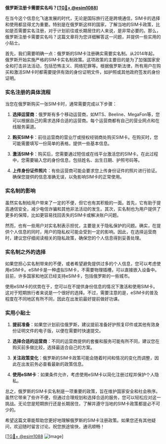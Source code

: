 **俄罗斯注册卡需要实名吗？[[TG💪+ @esim1088](https://t.me/s/esim1088)]**

在当今这个信息化飞速发展的时代，无论是国际旅行还是跨境通信，SIM卡的选择和使用都显得尤为重要。特别是在俄罗斯这样的国家，了解当地的SIM卡政策，比如是否需要实名注册，对于计划前往或长期居住的人来说，是非常必要的。那么，俄罗斯注册卡需要实名吗？这篇文章将为您详细解答这一问题，并提供一些实用的小贴士。

首先，我们需要明确一点：俄罗斯的SIM卡注册确实需要实名制。从2014年起，俄罗斯开始实施严格的SIM卡实名制政策。这项政策的主要目的是为了加强国家安全和打击非法活动，包括恐怖主义、网络犯罪等。根据俄罗斯法律，所有用户在购买和激活SIM卡时都需要提供有效的身份证明文件，如护照或其他政府签发的身份证明。

### 实名注册的具体流程

当您在俄罗斯购买一张SIM卡时，通常需要完成以下步骤：

1. **选择运营商**：俄罗斯有多个移动运营商，如MTS、Beeline、MegaFon等，您可以根据自己的需求选择合适的运营商。每个运营商都有自己的营业网点和在线服务渠道。

2. **购买SIM卡**：前往运营商的营业厅或授权经销商处购买SIM卡。在购买时，您可能需要填写一份简单的表格，提供一些基本信息。

3. **激活SIM卡**：购买后，您需要通过短信或在线平台激活您的SIM卡。在此过程中，您需要输入您的身份信息，包括姓名、出生日期、护照号码等。

4. **上传身份证件照片**：有些运营商可能会要求您上传身份证件的照片进行验证。确保您提供的信息准确无误，以免影响SIM卡的正常使用。

### 实名制的影响

虽然实名制给用户带来了一定的不便，但它也有其积极的一面。首先，它有助于提高通信安全，减少电信诈骗和其他非法活动的发生。其次，实名制也为用户提供了更多的保障，比如更容易找回丢失的SIM卡或解决账户问题。

然而，也有一些用户对实名制表示担忧，主要是关于隐私保护的问题。确实，在提供个人信息的同时，用户的隐私权可能会受到一定的影响。因此，在选择运营商时，建议您仔细阅读相关的隐私政策，确保您的个人信息得到妥善处理。

### 实名制之外的选择

如果您担心实名制带来的不便，或者希望避免提供过多的个人信息，您可以考虑使用eSIM卡。eSIM卡是一种虚拟SIM卡，不需要物理插槽，可以直接嵌入设备中。目前，许多国家和地区已经支持eSIM卡，包括俄罗斯的一些城市。

使用eSIM卡的优势在于，您可以在不提供身份信息的情况下激活和使用SIM卡。这对于短期旅行者来说是一个很好的选择。不过，需要注意的是，eSIM卡的普及程度在不同地区有所不同，因此在出发前最好提前做好功课。

### 实用小贴士

1. **提前准备**：如果您计划前往俄罗斯，建议提前准备好护照复印件或其他有效身份证明文件的电子版，以便在需要时快速提交。

2. **选择合适的运营商**：不同的运营商提供的套餐和服务可能有所不同，建议您在购买前多做比较，选择最适合自己的方案。

3. **关注政策变化**：俄罗斯的SIM卡政策可能会随着时间和情况的变化而调整，因此在出发前务必查看最新的政策信息。

4. **使用eSIM卡**：如果条件允许，考虑使用eSIM卡以简化注册过程并保护个人隐私。

总之，俄罗斯的SIM卡实名制是一项重要的政策，旨在维护国家安全和社会秩序。虽然它带来了些许不便，但通过合理规划和选择合适的服务，您可以轻松应对这一挑战。无论您是短期旅行还是长期居住，了解并遵守当地的SIM卡政策都是必不可少的。

希望这篇文章能帮助您更好地理解俄罗斯的SIM卡注册政策。如果您还有其他疑问，欢迎随时留言讨论。祝您旅途愉快，通讯顺畅！

[[TG💪+ @esim1088](https://t.me/s/esim1088) ![Image](https://i.postimg.cc/4NQfJmqS/Snipaste-2025-05-13-00-14-12.png)]